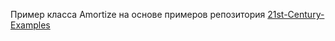 
Пример класса Amortize на основе примеров репозитория [21st-Century-Examples](https://github.com/b-k/21st-Century-Examples)
